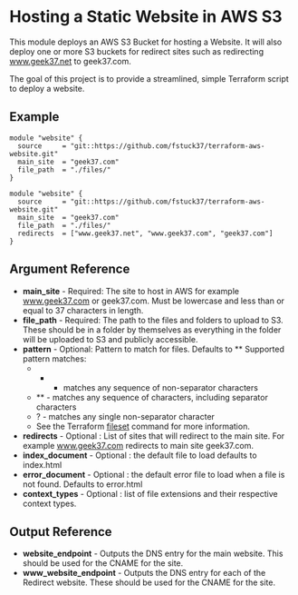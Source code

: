 Hosting a Static Website in AWS S3
=============

This module deploys an AWS S3 Bucket for hosting a Website.
It will also deploy one or more S3 buckets for redirect sites such as redirecting www.geek37.net to geek37.com.

The goal of this project is to provide a streamlined, simple Terraform script to deploy a website.

Example
------------
```
module "website" {
  source     = "git::https://github.com/fstuck37/terraform-aws-website.git"
  main_site  = "geek37.com"
  file_path  = "./files/"
}

module "website" {
  source     = "git::https://github.com/fstuck37/terraform-aws-website.git"
  main_site  = "geek37.com"
  file_path  = "./files/"
  redirects  = ["www.geek37.net", "www.geek37.com", "geek37.com"]
}
```

Argument Reference
------------
   * **main_site** - Required: The site to host in AWS for example www.geek37.com or geek37.com. Must be lowercase and less than or equal to 37 characters in length.
   * **file_path** - Required: The path to the files and folders to upload to S3. These should be in a folder by themselves as everything in the folder will be uploaded to S3 and publicly accessible.
   * **pattern** - Optional: Pattern to match for files. Defaults to **
       Supported pattern matches:
       * * - matches any sequence of non-separator characters
       * ** - matches any sequence of characters, including separator characters
       * ? - matches any single non-separator character
       * See the Terraform [fileset](https://www.terraform.io/language/functions/fileset) command for more information.
   * **redirects** - Optional : List of sites that will redirect to the main site. For example www.geek37.com redirects to main site geek37.com.
   * **index_document** - Optional : the default file to load defaults to index.html
   * **error_document** - Optional : the default error file to load when a file is not found. Defaults to error.html
   * **context_types** - Optional : list of file extensions and their respective context types.

Output Reference
------------
* **website_endpoint** - Outputs the DNS entry for the main website. This should be used for the CNAME for the site.
* **www_website_endpoint** - Outputs the DNS entry for each of the Redirect website. These should be used for the CNAME for the site.
